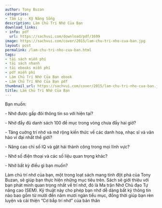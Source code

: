 ```yaml
---
author: Tony Buzan
categories:
- Tâm Lý - Kỹ Năng Sống
description: Làm Chủ Trí Nhớ Của Bạn
download_links:
- info: pdf
  url: https://sachvui.com/download/pdf/1699
image: https://sachvui.com/cover/2015/lam-chu-tri-nho-cua-ban.jpg
layout: post
permalink: /lam-chu-tri-nho-cua-ban.html
tags:
- tải sách miễn phí
- tải sách nhanh
- tải ebooks miễn phí
- pdf miễn phí
- Làm Chủ Trí Nhớ Của Bạn ebook
- Làm Chủ Trí Nhớ Của Bạn pdf
thumbnail_url: https://sachvui.com/cover/2015/lam-chu-tri-nho-cua-ban.jpg
title: Làm Chủ Trí Nhớ Của Bạn
---
```


 <div class="item-desc text-justify"> <p>Bạn muốn:</p><p>- Nhớ được gấp đôi thông tin so với hiện tại?</p><p>- Nhớ đầy đủ danh sách 100 đề mục trong vòng chưa đầy hai giờ?</p><p>- Tăng cuờng trí nhớ và mở rộng kiến thức về các danh hoạ, nhạc sĩ và văn hào vĩ đại nhất thế giới?</p><p>- Nâng cao chỉ số IQ và gặt hái thành công trong mọi lĩnh vực?</p><p>- Nhớ số điện thoại và các số liệu quan trọng khác?</p><p>- Nhớ bất kỳ điều gì bạn muốn?</p><p>Làm chủ trí nhớ của bạn, một trong loạt sách mang tính đột phá của Tony Buzan, sẽ giúp bạn thực hiện những mục tiêu trên. Sách sẽ giới thiệu với bạn phát minh quan trọng nhất về trí nhớ, đó là Ma trận Nhớ Chủ đạo Tự nâng cao (SEM). Kỹ thuật này cho phép bạn nhớ dễ dàng bất kỳ thông tin nào bao gồm từ mười đến năm mươi ngàn tiểu mục, đồng thời giúp bạn rèn luyện và cải thiện “Cơ bắp trí nhớ” của bản thân</p> </div>